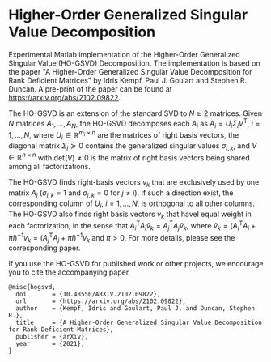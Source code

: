 # Higher-Order Generalized Singular Value Decomposition
Experimental Matlab implementation of the Higher-Order Generalized Singular Value (HO-GSVD) Decomposition. The implementation is based on the paper
"A Higher-Order Generalized Singular Value Decomposition for Rank Deficient Matrices" by Idris Kempf, Paul J. Goulart and Stephen R. Duncan. A pre-print
of the paper can be found at https://arxiv.org/abs/2102.09822.

The HO-GSVD is an extension of the standard SVD to $N\geq 2$ matrices. Given $N$ matrices $A_1,\dots,A_N$, the HO-GSVD decomposes each $A_i$ as $A_i=U_i\Sigma_i V^\text{T}$, $i = 1,\dots,N$, where $U_i\in\mathbb{R}^{m_i \times n}$ are the matrices of right basis vectors, 
the diagonal matrix $\Sigma_i\succeq 0$ contains the generalized singular values 
$\sigma_{i,k}$, 
and $V\in\mathbb{R}^{n\times n}$ with 
$\text{det}(V)\neq 0$ is the matrix of right basis vectors being shared among all factorizations. 

The HO-GSVD finds right-basis vectors $v_k$ that are exclusively used by one matrix $A_i$ 
($\sigma_{i,k}=1$ and $\sigma_{j,k}=0$ for $j\neq i$). 
If such a direction exist, the corresponding column of $U_i$, $i=1,\dots,N$, is orthogonal to all other columns. The HO-GSVD also finds right basis vectors $v_k$ that havel equal weight in each factorization, in the sense that 
$A_i^\text{T} A_i \tilde{v}_k = A_j^\text{T} A_j \tilde{v}_k$,
where $\tilde{v}_k = (A_i^\text{T} A_i + \pi I)^{-1} v_k = (A_j^\text{T} A_j + \pi I)^{-1} v_k$ 
and $\pi > 0$.
For more details, please see the corresponding paper.

If you use the HO-GSVD for published work or other projects, we encourage you to cite the accompanying paper.
```
@misc{hogsvd,
  doi       = {10.48550/ARXIV.2102.09822},  
  url       = {https://arxiv.org/abs/2102.09822},  
  author    = {Kempf, Idris and Goulart, Paul J. and Duncan, Stephen R.},  
  title     = {A Higher-Order Generalized Singular Value Decomposition for Rank Deficient Matrices},  
  publisher = {arXiv},  
  year      = {2021},
}
```
